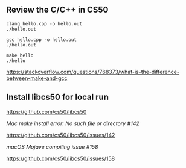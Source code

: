 ## Review the C/C++ in CS50

```shell
clang hello.cpp -o hello.out
./hello.out
```

```shell
gcc hello.cpp -o hello.out
./hello.out
```

```shell
make hello
./hello
```

https://stackoverflow.com/questions/768373/what-is-the-difference-between-make-and-gcc

## Install libcs50 for local run

https://github.com/cs50/libcs50

*Mac make install error: No such file or directory #142*

https://github.com/cs50/libcs50/issues/142

*macOS Mojave compiling issue #158*

https://github.com/cs50/libcs50/issues/158

